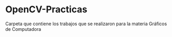 # OpenCV-Practicas
Carpeta que contiene los trabajos que se realizaron para la materia Gráficos de Computadora

